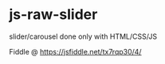 # js-raw-slider
slider/carousel done only with HTML/CSS/JS

Fiddle @ https://jsfiddle.net/tx7rqp30/4/
